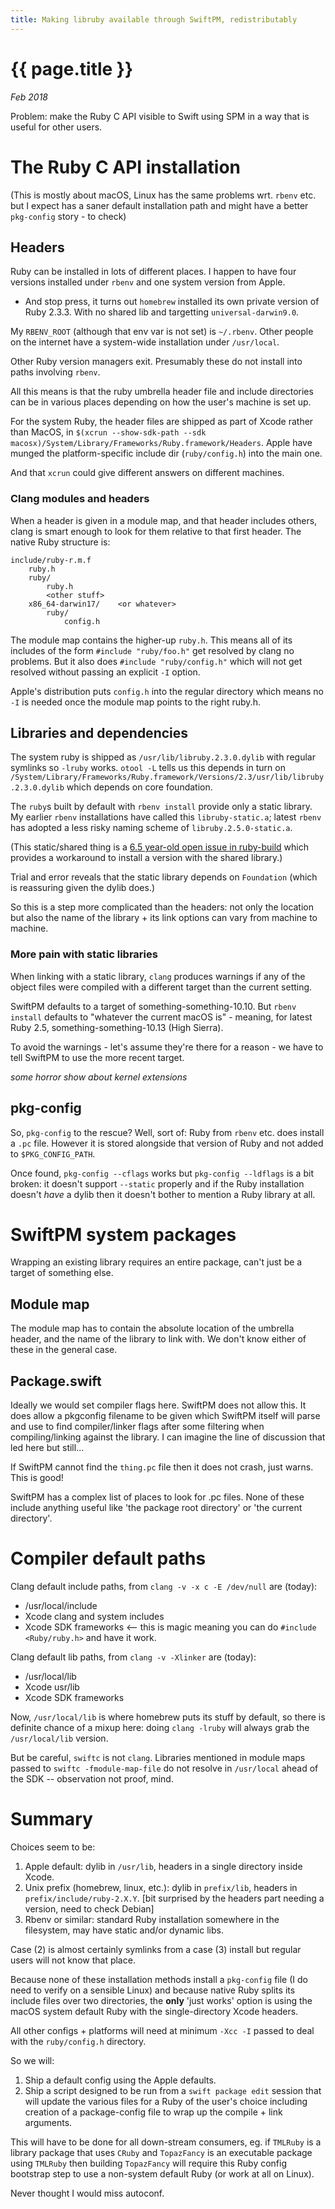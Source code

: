 ```yaml
---
title: Making libruby available through SwiftPM, redistributably
---
```

# {{ page.title }}

*Feb 2018*

Problem: make the Ruby C API visible to Swift using SPM in a way that is useful
for other users.

# The Ruby C API installation

(This is mostly about macOS, Linux has the same problems wrt. `rbenv` etc. but
I expect has a saner default installation path and might have a better
`pkg-config` story - to check)

## Headers

Ruby can be installed in lots of different places.
I happen to have four versions installed under `rbenv` and one system version
from Apple.
* And stop press, it turns out `homebrew` installed its own private version of
  Ruby 2.3.3.  With no shared lib and targetting `universal-darwin9.0`.

My `RBENV_ROOT` (although that env var is not set) is `~/.rbenv`.  Other
people on the internet have a system-wide installation under `/usr/local`.

Other Ruby version managers exit. Presumably these do not install into paths
involving `rbenv`.

All this means is that the ruby umbrella header file and include directories
can be in various places depending on how the user's machine is set up.

For the system Ruby, the header files are shipped as part of Xcode rather than
MacOS, in `$(xcrun --show-sdk-path --sdk macosx)/System/Library/Frameworks/Ruby.framework/Headers`.  Apple have munged the platform-specific include dir
(`ruby/config.h`) into the main one.

And that `xcrun` could give different answers on different machines.

### Clang modules and headers

When a header is given in a module map, and that header includes others, clang
is smart enough to look for them relative to that first header.  The native
Ruby structure is:
```
include/ruby-r.m.f
    ruby.h
    ruby/
        ruby.h
        <other stuff>
    x86_64-darwin17/    <or whatever>
        ruby/
            config.h
```
The module map contains the higher-up `ruby.h`.  This means all of its includes
of the form `#include "ruby/foo.h"` get resolved by clang no problems.  But it
also does `#include "ruby/config.h"` which will not get resolved without passing
an explicit `-I` option.

Apple's distribution puts `config.h` into the regular directory which means no
`-I` is needed once the module map points to the right ruby.h.

## Libraries and dependencies

The system ruby is shipped as `/usr/lib/libruby.2.3.0.dylib` with regular
symlinks so `-lruby` works.  `otool -L` tells us this depends in turn on
`/System/Library/Frameworks/Ruby.framework/Versions/2.3/usr/lib/libruby.2.3.0.dylib` which depends on core foundation.

The `ruby`s built by default with `rbenv install` provide only a static library.
My earlier `rbenv` installations have called this `libruby-static.a`; latest
`rbenv` has adopted a less risky naming scheme of `libruby.2.5.0-static.a`.

(This static/shared thing is a [6.5 year-old open issue in ruby-build](https://github.com/rbenv/ruby-build/issues/35) which provides a workaround to
 install a version with the shared library.)

Trial and error reveals that the static library depends on `Foundation` (which
is reassuring given the dylib does.)

So this is a step more complicated than the headers: not only the location but
also the name of the library + its link options can vary from machine to
machine.

### More pain with static libraries

When linking with a static library, `clang` produces warnings if any of the
object files were compiled with a different target than the current setting.

SwiftPM defaults to a target of something-something-10.10.  But `rbenv install`
defaults to "whatever the current macOS is" - meaning, for latest Ruby 2.5,
something-something-10.13 (High Sierra).

To avoid the warnings - let's assume they're there for a reason - we have to
tell SwiftPM to use the more recent target.

*some horror show about kernel extensions*

## pkg-config

So, `pkg-config` to the rescue?  Well, sort of: Ruby from `rbenv` etc. does
install a `.pc` file.  However it is stored alongside that version of Ruby and
not added to `$PKG_CONFIG_PATH`.

Once found, `pkg-config --cflags` works but `pkg-config --ldflags` is a bit
broken: it doesn't support `--static` properly and if the Ruby installation
doesn't *have* a dylib then it doesn't bother to mention a Ruby library at all.

# SwiftPM system packages

Wrapping an existing library requires an entire package, can't just be a target
of something else.

## Module map

The module map has to contain the absolute location of the umbrella header,
and the name of the library to link with.  We don't know either of these in
the general case.

## Package.swift

Ideally we would set compiler flags here.  SwiftPM does not allow this.  It does
allow a pkgconfig filename to be given which SwiftPM itself will parse and use
to find compiler/linker flags after some filtering when compiling/linking
against the library.  I can imagine the line of discussion that led here but
still...

If SwiftPM cannot find the `thing.pc` file then it does not crash, just warns.
This is good!

SwiftPM has a complex list of places to look for .pc files.  None of these
include anything useful like 'the package root directory' or 'the current
directory'.

# Compiler default paths

Clang default include paths, from `clang -v -x c -E /dev/null` are (today):
* /usr/local/include
* Xcode clang and system includes
* Xcode SDK frameworks <-- this is magic meaning you can do `#include <Ruby/ruby.h>` and have it work.

Clang default lib paths, from `clang -v -Xlinker` are (today):
* /usr/local/lib
* Xcode usr/lib
* Xcode SDK frameworks

Now, `/usr/local/lib` is where homebrew puts its stuff by default, so there
is definite chance of a mixup here: doing `clang -lruby` will always grab the
`/usr/local/lib` version.

But be careful, `swiftc` is not `clang`.  Libraries mentioned in module maps
passed to `swiftc -fmodule-map-file` do not resolve in `/usr/local` ahead of
the SDK -- observation not proof, mind.

# Summary

Choices seem to be:
1. Apple default: dylib in `/usr/lib`, headers in a single directory inside
   Xcode.
2. Unix prefix (homebrew, linux, etc.): dylib in `prefix/lib`, headers in
   `prefix/include/ruby-2.X.Y`. [bit surprised by the headers part needing a
   version, need to check Debian]
3. Rbenv or similar: standard Ruby installation somewhere in the filesystem,
    may have static and/or dynamic libs.

Case (2) is almost certainly symlinks from a case (3) install but regular users
will not know that place.

Because none of these installation methods install a `pkg-config` file (I do
need to verify on a sensible Linux) and because native Ruby splits its include
files over two directories, the **only** 'just works' option is using the macOS
system default Ruby with the single-directory Xcode headers.

All other configs + platforms will need at minimum `-Xcc -I` passed to deal with
the `ruby/config.h` directory.

So we will:
1. Ship a default config using the Apple defaults.
2. Ship a script designed to be run from a `swift package edit` session that
   will update the various files for a Ruby of the user's choice including
   creation of a package-config file to wrap up the compile + link arguments.

This will have to be done for all down-stream consumers, eg. if `TMLRuby` is
a library package that uses `CRuby` and `TopazFancy` is an executable package
using `TMLRuby` then building `TopazFancy` will require this Ruby config
bootstrap step to use a non-system default Ruby (or work at all on Linux).

Never thought I would miss autoconf.
